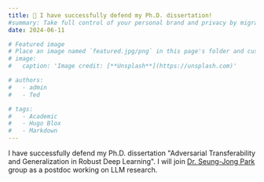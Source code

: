 ```yaml
---
title: 🎉 I have successfully defend my Ph.D. dissertation!
#summary: Take full control of your personal brand and privacy by migrating away from the big tech platforms!
date: 2024-06-11

# Featured image
# Place an image named `featured.jpg/png` in this page's folder and customize its options here.
# image:
#   caption: 'Image credit: [**Unsplash**](https://unsplash.com)'

# authors:
#   - admin
#   - Ted

# tags:
#   - Academic
#   - Hugo Blox
#   - Markdown
---
```


I have successfully defend my Ph.D. dissertation "Adversarial Transferability and Generalization in Robust Deep Learning". I will join [Dr. Seung-Jong Park](https://sites.mst.edu/sjpark/) group as a postdoc working on LLM research.